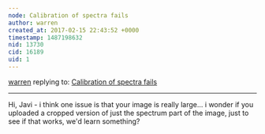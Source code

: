 ```yaml
---
node: Calibration of spectra fails
author: warren
created_at: 2017-02-15 22:43:52 +0000
timestamp: 1487198632
nid: 13730
cid: 16189
uid: 1
---
```




[warren](../profile/warren) replying to: [Calibration of spectra fails](../notes/Paul_P/11-29-2016/calibration-of-spectra-fails)

----
Hi, Javi - i think one issue is that your image is really large... i wonder if you uploaded a cropped version of just the spectrum part of the image, just to see if that works, we'd learn something?